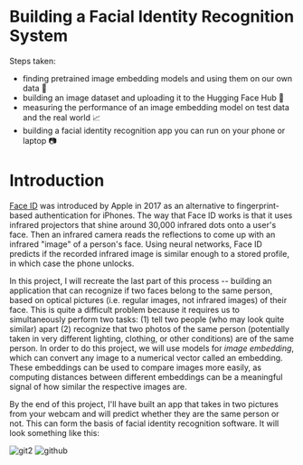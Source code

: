 # Building a Facial Identity Recognition System

Steps taken:

* finding pretrained image embedding models and using them on our own data 👾
* building an image dataset and uploading it to the Hugging Face Hub 📖
* measuring the performance of an image embedding model on test data and the real world 📈
* building a facial identity recognition app you can run on your phone or laptop 📷



# Introduction

[Face ID](https://en.wikipedia.org/wiki/Face_ID) was introduced by Apple in 2017 as an alternative to fingerprint-based authentication for iPhones. The way that Face ID works is that it uses infrared projectors that shine around 30,000 infrared dots onto a user's face. Then an infrared camera reads the reflections to come up with an infrared "image" of a person's face. Using neural networks, Face ID predicts if the recorded infrared image is similar enough to a stored profile, in which case the phone unlocks.

In this project, I will recreate the last part of this process -- building an application that can recognize if two faces belong to the same person, based on optical pictures (i.e. regular images, not infrared images) of their face. This is quite a difficult problem because it requires us to simultaneously perform two tasks: (1) tell two people (who may look quite similar) apart (2) recognize that two photos of the same person (potentially taken in very different lighting, clothing, or other conditions) are of the same person. In order to do this project, we will use models for *image embedding*, which can convert any image to a numerical vector called an embedding. These embeddings can be used to compare images more easily, as computing distances between different embeddings can be a meaningful signal of how similar the respective images are.

By the end of this project, I'll have built an app that takes in two pictures from your webcam and will predict whether they are the same person or not. This can form the basis of facial identity recognition software. It will look something like this:

![git2](https://user-images.githubusercontent.com/35642413/195452092-c906f206-dc4c-4a78-bda5-60d17ec635d4.png)
![github](https://user-images.githubusercontent.com/35642413/195452139-51dfe430-d8e4-4af1-ae78-ac09b744577d.png)
